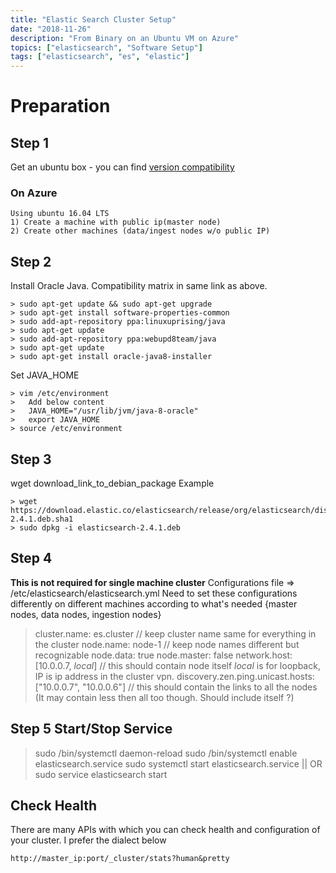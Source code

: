 ```yaml
---
title: "Elastic Search Cluster Setup"
date: "2018-11-26"
description: "From Binary on an Ubuntu VM on Azure"
topics: ["elasticsearch", "Software Setup"]
tags: ["elasticsearch", "es", "elastic"]
---
```


# Preparation 

## Step 1
Get an ubuntu box - you can find  [version compatibility](https://www.elastic.co/support/matrix)

### On Azure
    Using ubuntu 16.04 LTS
    1) Create a machine with public ip(master node)
    2) Create other machines (data/ingest nodes w/o public IP)


## Step 2
Install Oracle Java. Compatibility matrix in same link as above.

    > sudo apt-get update && sudo apt-get upgrade
    > sudo apt-get install software-properties-common
    > sudo add-apt-repository ppa:linuxuprising/java
    > sudo apt-get update
    > sudo add-apt-repository ppa:webupd8team/java
    > sudo apt-get update
    > sudo apt-get install oracle-java8-installer

Set JAVA_HOME

    > vim /etc/environment 
    >   Add below content
    >   JAVA_HOME="/usr/lib/jvm/java-8-oracle"
    >   export JAVA_HOME
    > source /etc/environment

## Step 3
wget download_link_to_debian_package
Example 

    > wget https://download.elastic.co/elasticsearch/release/org/elasticsearch/distribution/deb/elasticsearch/2.4.1/elasticsearch-2.4.1.deb.sha1
    > sudo dpkg -i elasticsearch-2.4.1.deb

## Step 4
**This is not required for single machine cluster**
Configurations file => /etc/elasticsearch/elasticsearch.yml
Need to set these configurations differently on different machines according to what's needed {master nodes, data nodes, ingestion nodes}
> cluster.name: es.cluster
> // keep cluster name same for everything in the cluster
> node.name: node-1
> // keep node names different but recognizable
> node.data: true
> node.master: false
> network.host: [10.0.0.7, _local_]
> // this should contain node itself _local_ is for loopback, IP is ip address in the cluster vpn.
> discovery.zen.ping.unicast.hosts: ["10.0.0.7", "10.0.0.6"]
>  // this should contain the links to all the nodes (It may contain less then all too though. Should include itself ?)


## Step 5 Start/Stop Service
>  sudo /bin/systemctl daemon-reload
>  sudo /bin/systemctl enable elasticsearch.service 
>  sudo systemctl start elasticsearch.service || OR sudo service elasticsearch start

## Check Health
There are many APIs with which you can check health and configuration of your cluster. I prefer the dialect below

    http://master_ip:port/_cluster/stats?human&pretty









